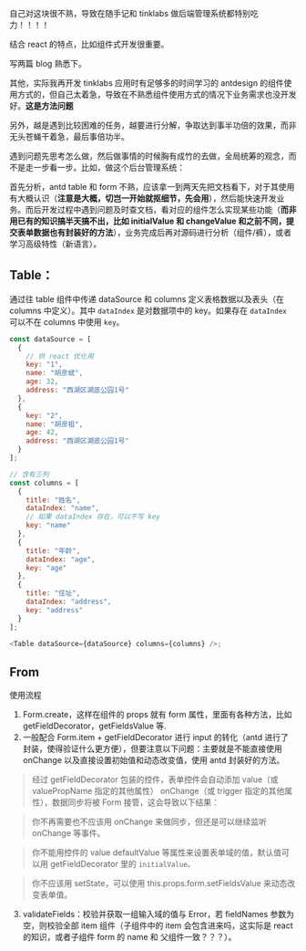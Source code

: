 自己对这块很不熟，导致在随手记和 tinklabs 做后端管理系统都特别吃力！！！！

结合 react 的特点，比如组件式开发很重要。

写两篇 blog 熟悉下。

其他，实际我再开发 tinklabs 应用时有足够多的时间学习的 antdesign 的组件使用方式的，但自己太着急，导致在不熟悉组件使用方式的情况下业务需求也没开发好。**这是方法问题**

另外，越是遇到比较困难的任务，越要进行分解，争取达到事半功倍的效果，而非无头苍蝇干着急，最后事倍功半。

遇到问题先思考怎么做，然后做事情的时候胸有成竹的去做，全局统筹的观念，而不是走一步看一步。比如，做这个后台管理系统：

首先分析，antd table 和 form 不熟，应该拿一到两天先把文档看下，对于其使用有大概认识（**注意是大概，切岂一开始就抠细节，先会用**），然后能快速开发业务。而后开发过程中遇到问题及时查文档，看对应的组件怎么实现某些功能（**而非用已有的知识搞半天搞不出，比如 initialValue 和 changeValue 和之前不同，提交表单数据也有封装好的方法**），业务完成后再对源码进行分析（组件/裤），或者学习高级特性（新语言）。

## Table：

通过往 table 组件中传递 dataSource 和 columns 定义表格数据以及表头（在 columns 中定义）。其中 `dataIndex` 是对数据项中的 key。如果存在 `dataIndex` 可以不在 columns 中使用 `key`。

```js
const dataSource = [
  {
    // 供 react 优化用
    key: "1",
    name: "胡彦斌",
    age: 32,
    address: "西湖区湖底公园1号"
  },
  {
    key: "2",
    name: "胡彦祖",
    age: 42,
    address: "西湖区湖底公园1号"
  }
];

// 含有三列
const columns = [
  {
    title: "姓名",
    dataIndex: "name",
    // 如果 dataIndex 存在，可以不写 key
    key: "name"
  },
  {
    title: "年龄",
    dataIndex: "age",
    key: "age"
  },
  {
    title: "住址",
    dataIndex: "address",
    key: "address"
  }
];

<Table dataSource={dataSource} columns={columns} />;
```

## From

使用流程

1. Form.create，这样在组件的 props 就有 form 属性，里面有各种方法，比如 getFieldDecorator，getFieldsValue 等.
2. 一般配合 Form.item + getFieldDecorator 进行 input 的转化（antd 进行了封装，使得验证什么更方便），但要注意以下问题：主要就是不能直接使用 onChange 以及直接设置初始值和动态改变值，使用 antd 封装好的方法。

> 经过 getFieldDecorator 包装的控件，表单控件会自动添加 value（或 valuePropName 指定的其他属性） onChange（或 trigger 指定的其他属性），数据同步将被 Form 接管，这会导致以下结果：

> 你不再需要也不应该用 onChange 来做同步，但还是可以继续监听 onChange 等事件。

> 你不能用控件的 value defaultValue 等属性来设置表单域的值，默认值可以用 getFieldDecorator 里的 `initialValue。`

> 你不应该用 setState，可以使用 this.props.form.setFieldsValue 来动态改变表单值。

3. validateFields：校验并获取一组输入域的值与 Error，若 fieldNames 参数为空，则校验全部 item 组件（子组件中的 item 会包含进来吗，这实际是 react 的知识，或者子组件 form 的 name 和 父组件一致？？？）。
